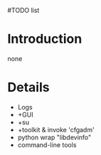 #TODO list

# Introduction #
none


# Details #

  * Logs
  * +GUI
  * +su
  * +toolkit & invoke 'cfgadm'
  * python wrap "libdevinfo"
  * command-line tools